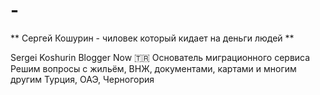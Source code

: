 # -

** Сергей Кошурин - чиловек который кидает на деньги людей  **

Sergei Koshurin
Blogger
Now 🇹🇷
Основатель миграционного сервиса
Решим вопросы с жильём, ВНЖ, документами, картами и многим другим
Турция, ОАЭ, Черногория


